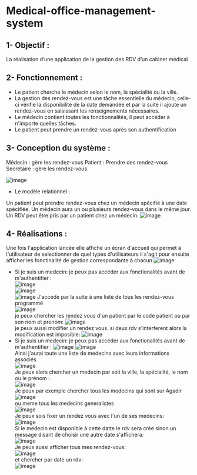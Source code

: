 # Medical-office-management-system
## 1- Objectif :
La réalisation d’une application de la gestion des RDV d’un cabinet médical
## 2- Fonctionnement :
* Le patient cherche le médecin selon le nom, la spécialité ou la ville.
* La gestion des rendez-vous est une tâche essentielle du médecin, celle-ci vérifie la disponibilité
de la date demandée et par la suite il ajoute un rendez-vous en saisissant les renseignements
nécessaires.
* Le médecin contient toutes les fonctionnalités, il peut accéder à n'importe quelles tâches.
* Le patient peut prendre un rendez-vous après son authentification

## 3- Conception du système :

Médecin : gère les rendez-vous
Patient : Prendre des rendez-vous
Secrétaire : gère les rendez-vous

![image](https://user-images.githubusercontent.com/78508211/210516113-e3e48533-a044-4bdb-8280-28a69a00cf68.png)  
  * Le modèle relationnel :

Un patient peut prendre rendez-vous chez un médecin spécifié à une date spécifiée.
Un médecin aura un ou plusieurs rendez-vous dans le même jour.
Un RDV peut être pris par un patient chez un médecin.
![image](https://user-images.githubusercontent.com/78508211/210516326-32ed4110-311c-4864-8b6b-744d072afd0a.png)  
  ## 4- Réalisations :
  Une fois l'application lancée elle affiche un écran d'accueil qui permet à l'utilisateur de selectionner de quel types d'utilisateurs il s'agit pour ensuite afficher les fonctinalité de gestion correspondante à chacun
  ![image](https://user-images.githubusercontent.com/78508211/210518499-8235215d-a2b4-49ff-bbd8-6541a9622960.png)  
  * Si je suis un medecin:
  je peux pas accéder aux fonctionalités avant de m'authentifier :  
  ![image](https://user-images.githubusercontent.com/78508211/210519633-9ca584e1-9766-4227-bd89-b99c2ad35997.png)  
  ![image](https://user-images.githubusercontent.com/78508211/210519898-71bfec37-7e2e-432a-9297-e640a823bd44.png)  
  ![image](https://user-images.githubusercontent.com/78508211/210520448-a212b5e9-a788-4511-ab60-396322d5a8c4.png)
J'accede par la suite à une liste de tous les rendez-vous programmé  
![image](https://user-images.githubusercontent.com/78508211/210521070-859f1391-7def-4894-9cde-b01550dc66b4.png)  
je peux chercher les rendez vous d'un patient par le code patient ou par son nom et prenom:
![image](https://user-images.githubusercontent.com/78508211/210520976-516b142b-0263-4580-94ff-991b9eb2687d.png)  
je peux aussi modifier un rendez vous.
si deux rdv s'interferent alors la modification est imposible:
![image](https://user-images.githubusercontent.com/78508211/210522191-e320eed0-7222-440b-ab80-2830f04f2094.png)
* Si je suis un medecin:
  je peux pas accéder aux fonctionalités avant de m'authentifier :
  ![image](https://user-images.githubusercontent.com/78508211/210523093-4d2a10e2-9e78-4bc4-b74e-b79409ac5cec.png)
  ![image](https://user-images.githubusercontent.com/78508211/210523368-abf85ac9-069c-423d-81dc-588e0070f950.png)  
  Ainsi j'aurai toute une liste de medecins avec leurs informations associés  
  ![image](https://user-images.githubusercontent.com/78508211/210523821-47484145-99b6-4f2d-b186-ab16f6c61b2e.png)  
  Je peux alors chercher un medecin par soit la ville, la spécialité, le nom ou le prénom :  
  ![image](https://user-images.githubusercontent.com/78508211/210524109-92a8b54d-ec4c-4ad7-909c-2461540a0f50.png)  
  Je peux par exemple chercher tous les medecins qui sont sur Agadir  
  ![image](https://user-images.githubusercontent.com/78508211/210524458-d2bf4882-2aed-4ec7-ad3e-e24028ea1063.png)  
  ou meme tous les medecins generalistes  
  ![image](https://user-images.githubusercontent.com/78508211/210524659-da1e2819-7c31-4396-a8b8-c0a6f2690134.png)  
Je peux sois fixer un rendez vous avec l'un de ses medecins:  
![image](https://user-images.githubusercontent.com/78508211/210530852-b745bf7b-f03a-4df8-b0d4-42cd1cb902cb.png)  
Si le medecin est disponible à cette datte le rdv sera crée sinon un message disant de choisir une autre date s'affichera:  
![image](https://user-images.githubusercontent.com/78508211/210531173-4db5c7e2-b9eb-4654-92bb-44006b029e20.png)  
Je peux aussi afficher tous mes rendez-vous:   
![image](https://user-images.githubusercontent.com/78508211/210530432-ba0e8d78-0ce6-4caf-83b4-77b8441d28a7.png)    
et chercher par date un rdv:  
![image](https://user-images.githubusercontent.com/78508211/210531354-1de28829-d0cf-46c1-a573-7124882b2433.png)








  





